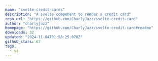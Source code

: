 ```yaml
---
name: "svelte-credit-cards"
description: "A svelte component to render a credit card"
repo_url: "https://github.com/CharlyJazz/svelte-credit-card"
author: "charlyjazz"
homepage: "https://github.com/CharlyJazz/svelte-credit-card#readme"
downloads: 32
updated: "2024-11-04T01:58:25.078Z"
github_stars: 67
tags: 
  - ui
---
```

